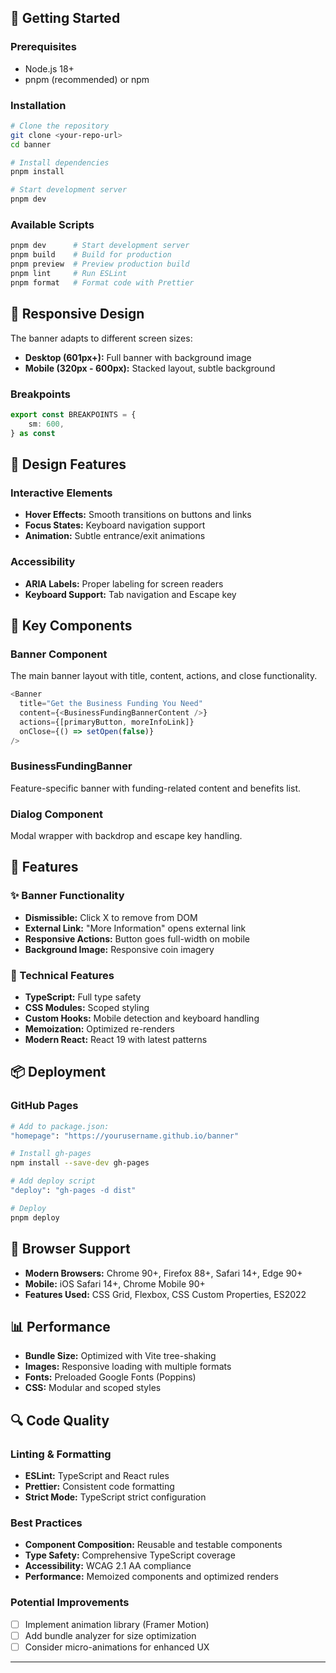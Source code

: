 ## 🚀 Getting Started

### Prerequisites

- Node.js 18+
- pnpm (recommended) or npm

### Installation

```bash
# Clone the repository
git clone <your-repo-url>
cd banner

# Install dependencies
pnpm install

# Start development server
pnpm dev
```

### Available Scripts

```bash
pnpm dev      # Start development server
pnpm build    # Build for production
pnpm preview  # Preview production build
pnpm lint     # Run ESLint
pnpm format   # Format code with Prettier
```

## 📱 Responsive Design

The banner adapts to different screen sizes:

- **Desktop (601px+):** Full banner with background image
- **Mobile (320px - 600px):** Stacked layout, subtle background

### Breakpoints

```typescript
export const BREAKPOINTS = {
    sm: 600,
} as const
```

## 🎨 Design Features

### Interactive Elements

- **Hover Effects:** Smooth transitions on buttons and links
- **Focus States:** Keyboard navigation support
- **Animation:** Subtle entrance/exit animations

### Accessibility

- **ARIA Labels:** Proper labeling for screen readers
- **Keyboard Support:** Tab navigation and Escape key

## 🧩 Key Components

### Banner Component

The main banner layout with title, content, actions, and close functionality.

```typescript
<Banner
  title="Get the Business Funding You Need"
  content={<BusinessFundingBannerContent />}
  actions={[primaryButton, moreInfoLink]}
  onClose={() => setOpen(false)}
/>
```

### BusinessFundingBanner

Feature-specific banner with funding-related content and benefits list.

### Dialog Component

Modal wrapper with backdrop and escape key handling.

## 🎯 Features

### ✨ Banner Functionality

- **Dismissible:** Click X to remove from DOM
- **External Link:** "More Information" opens external link
- **Responsive Actions:** Button goes full-width on mobile
- **Background Image:** Responsive coin imagery

### 🔧 Technical Features

- **TypeScript:** Full type safety
- **CSS Modules:** Scoped styling
- **Custom Hooks:** Mobile detection and keyboard handling
- **Memoization:** Optimized re-renders
- **Modern React:** React 19 with latest patterns

## 📦 Deployment

### GitHub Pages

```bash
# Add to package.json:
"homepage": "https://yourusername.github.io/banner"

# Install gh-pages
npm install --save-dev gh-pages

# Add deploy script
"deploy": "gh-pages -d dist"

# Deploy
pnpm deploy
```

## 🧪 Browser Support

- **Modern Browsers:** Chrome 90+, Firefox 88+, Safari 14+, Edge 90+
- **Mobile:** iOS Safari 14+, Chrome Mobile 90+
- **Features Used:** CSS Grid, Flexbox, CSS Custom Properties, ES2022

## 📊 Performance

- **Bundle Size:** Optimized with Vite tree-shaking
- **Images:** Responsive loading with multiple formats
- **Fonts:** Preloaded Google Fonts (Poppins)
- **CSS:** Modular and scoped styles

## 🔍 Code Quality

### Linting & Formatting

- **ESLint:** TypeScript and React rules
- **Prettier:** Consistent code formatting
- **Strict Mode:** TypeScript strict configuration

### Best Practices

- **Component Composition:** Reusable and testable components
- **Type Safety:** Comprehensive TypeScript coverage
- **Accessibility:** WCAG 2.1 AA compliance
- **Performance:** Memoized components and optimized renders

### Potential Improvements

- [ ] Implement animation library (Framer Motion)
- [ ] Add bundle analyzer for size optimization
- [ ] Consider micro-animations for enhanced UX

---
